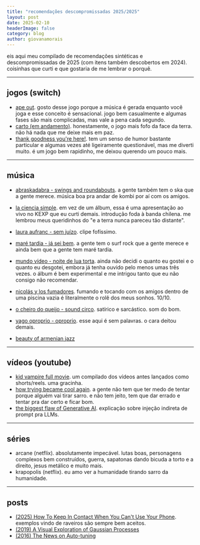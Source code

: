 ```yaml
---
title: "recomendações descompromissadas 2025/2025"
layout: post
date: 2025-02-10
headerImage: false
category: blog
author: giovanamorais
---
```


eis aqui meu compilado de recomendações sintéticas e descompromissadas de 2025
(com itens também descobertos em 2024). coisinhas que curti e que gostaria de me
lembrar o porquê.

---

## jogos (switch)
* [ape out](https://www.youtube.com/watch?v=dH6hCAK24Ok). gosto desse jogo
  porque a música é gerada enquanto você joga e esse conceito é sensacional.
  jogo bem casualmente e algumas fases são mais complicadas, mas vale a pena
  cada segundo.
* [carto (em andamento)](https://www.youtube.com/watch?v=OR8CjIYwmxM). honestamente, o jogo mais fofo da face da terra. não
  há nada que me deixe mais em paz.
* [thank goodness you're here!](https://www.youtube.com/watch?v=LFsDFNB-Ug4). tem um senso de humor bastante particular e algumas vezes até ligeiramente questionável, mas me diverti muito. é um jogo bem rapidinho, me deixou querendo um pouco mais.

---

## música

* [abraskadabra - swings and
  roundabouts](https://www.youtube.com/watch?v=yFI5j5eM4-k). a gente também tem o ska que a
  gente merece. música boa pra andar de kombi por aí com os amigos.
* [la ciencia simple](https://www.youtube.com/watch?v=aINuLF0i75E). em vez de um
  álbum, essa é uma apresentação ao vivo no KEXP que eu curti demais. introdução
  foda à banda chilena. me lembrou meus queridinhos do "e a terra nunca pareceu
  tão distante".
* [laura aufranc - sem juízo](https://www.youtube.com/watch?v=lr6Xd8-q9vE). clipe fofíssimo.
* [maré tardia - já sei bem](https://www.youtube.com/watch?v=X9SSe8tQ318). a
  gente tem o surf rock que a gente merece e ainda bem que a gente tem maré
  tardia.
* [mundo vídeo - noite de lua torta](https://balaclavarecords.bandcamp.com/album/noite-de-lua-torta). ainda não decidi o quanto eu gostei e o quanto eu desgotei, embora já tenha ouvido pelo menos umas três vezes. o álbum é bem experimental e me intrigou tanto que eu não consigo não recomendar.
* [nicolás y los fumadores](https://www.youtube.com/watch?v=q4PlauQlWb8).
  fumando e tocando com os amigos dentro de uma piscina vazia é literalmente o
  rolê dos meus sonhos. 10/10.
* [o cheiro do queijo - sound circo](https://www.youtube.com/watch?v=qOS1iEEN8o0). satírico e sarcástico. som do bom.
* [yago oproprio - oproprio](https://www.youtube.com/watch?v=qOS1iEEN8o0). esse
  aqui é sem palavras. o cara deitou demais.

* [beauty of armenian jazz](https://www.youtube.com/watch?v=11i4UNbKHkQ)

---

## vídeos (youtube)

* [kid vampire full movie](https://www.youtube.com/watch?v=2JqDneQLX0s). um
  compilado dos vídeos antes lançados como shorts/reels. uma gracinha.
* [how trying became cool again](https://www.youtube.com/watch?v=o2jzKo1RqWU). a
  gente não tem que ter medo de tentar porque alguém vai tirar sarro. e não tem
  jeito, tem que dar errado e tentar pra dar certo e ficar bom.
* [the biggest flaw of Generative AI](https://www.youtube.com/watch?v=rAEqP9VEhe8). explicação sobre injeção indireta de prompt pra LLMs.


---

## séries
* arcane (netflix). absolutamente impecável. lutas boas, personagens complexos
  bem construídos, guerra, sapatonas dando bicuda a torto e a direito, jesus
  metálico e muito mais.
* krapopolis (netflix). eu amo ver a humanidade tirando sarro da humanidade.

---

## posts
* [(2025) How To Keep In Contact When You Can't Use Your Phone](https://archive.is/0lI4K). exemplos vindo de raveiros são sempre bem aceitos.
* [(2019) A Visual Exploration of Gaussian Processes](https://distill.pub/2019/visual-exploration-gaussian-processes/)
* [(2016) The News on Auto-tuning](https://archives.argmin.net/2016/06/20/hypertuning/)
